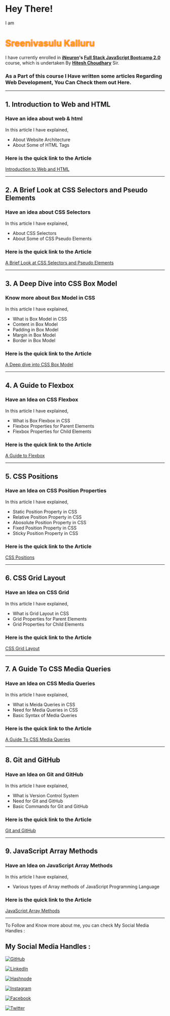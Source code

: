 # Hey There!

I am <h1 style="color:orange; text-shadow: 0 0 3px #FF0000">Sreenivasulu Kalluru</h1> I have currently enrolled in **[iNeuron](https://ineuron.ai/ 'iNeuron')'s [Full Stack JavaScript Bootcamp 2.0](https://ineuron.ai/course/Full-Stack-JavaScript-Bootcamp-2.0 'FSJS 2.0')** course, which is undertaken By **[Hitesh Choudhary](https://hiteshchoudhary.com/ 'Hitesh Choudhary')** Sir.

### As a Part of this course I Have written some articles Regarding Web Development, You Can Check them out Here.

---

## **1. Introduction to Web and HTML**

### **Have an idea about web & html**

In this article I have explained,

- About Website Architecture
- About Some of HTML Tags

### Here is the quick link to the Article

[Introduction to Web and HTML](https://vasuk24.hashnode.dev/intro-to-web-html)

---

## **2. A Brief Look at CSS Selectors and Pseudo Elements**

### **Have an idea about CSS Selectors**

In this article I have explained,

- About CSS Selectors
- About Some of CSS Pseudo Elements

### Here is the quick link to the Article

[A Brief Look at CSS Selectors and Pseudo Elements](https://vasuk24.hashnode.dev/a-brief-look-at-css-selectors-and-pseudo-elements)

---

## **3. A Deep Dive into CSS Box Model**

### **Know more about Box Model in CSS**

In this article I have explained,

- What is Box Model in CSS
- Content in Box Model
- Padding in Box Model
- Margin in Box Model
- Border in Box Model

### Here is the quick link to the Article

[A Deep dive into CSS Box Model](https://vasuk24.hashnode.dev/a-deep-dive-into-css-box-model)

---

## **4. A Guide to Flexbox**

### **Have an Idea on CSS Flexbox**

In this article I have explained,

- What is Box Flexbox in CSS
- Flexbox Properties for Parent Elements
- Flexbox Properties for Child Elements

### Here is the quick link to the Article

[A Guide to Flexbox](https://vasuk24.hashnode.dev/a-guide-to-flexbox)

---

## **5. CSS Positions**

### **Have an Idea on CSS Position Properties**

In this article I have explained,

- Static Position Property in CSS
- Relative Position Property in CSS
- Abosolute Position Property in CSS
- Fixed Position Property in CSS
- Sticky Position Property in CSS

### Here is the quick link to the Article

[CSS Positions](https://vasuk24.hashnode.dev/css-positions)

---

## **6. CSS Grid Layout**

### **Have an Idea on CSS Grid**

In this article I have explained,

- What is Grid Layout in CSS
- Grid Properties for Parent Elements
- Grid Properties for Child Elements

### Here is the quick link to the Article

[CSS Grid Layout](https://vasuk24.hashnode.dev/css-grid-layout)

---

## **7. A Guide To CSS Media Queries**

### **Have an Idea on CSS Media Queries**

In this article I have explained,

- What is Meida Queries in CSS
- Need for Media Queries in CSS
- Basic Syntax of Media Queries

### Here is the quick link to the Article

[A Guide To CSS Media Queries](https://vasuk24.hashnode.dev/a-guide-to-css-media-queries)

---

## **8. Git and GitHub**

### **Have an Idea on Git and GitHub**

In this article I have explained,

- What is Version Control System
- Need for Git and GitHub
- Basic Commands for Git and GitHub

### Here is the quick link to the Article

[Git and GitHub](https://vasuk24.hashnode.dev/git-and-github)

---

## **9. JavaScript Array Methods**

### **Have an Idea on JavaScript Array Methods**

In this article I have explained,

- Various types of Array methods of JavaScript Programming Language

### Here is the quick link to the Article

[JavaScript Array Methods](https://vasuk24.hashnode.dev/javascript-array-methods)

---

To Follow and Know more about me, you can check My Social Media Handles :

## My Social Media Handles :

[![GitHub](https://img.shields.io/badge/github-Fork%20Me-%23121011.svg?style=for-the-badge&logo=github&logoColor=white)](https://github.com/Sreenivasulu-Kalluru)

[![LinkedIn](https://img.shields.io/badge/linkedin-Connect%20With%20Me-%230077B5.svg?style=for-the-badge&logo=linkedin&logoColor=white)](https://www.linkedin.com/in/vasu-k-8069201b0)

[![Hashnode](https://img.shields.io/badge/Hashnode-Follow%20Me-2962FF?style=for-the-badge&logo=hashnode&logoColor=white)](https://vasuk24.hashnode.dev/)

[![Instagram](https://img.shields.io/badge/Instagram-Follow%20Me-%23E4405F.svg?style=for-the-badge&logo=Instagram&logoColor=white)](https://www.instagram.com/iam_vs24/)

[![Facebook](https://img.shields.io/badge/Facebook-Follow%20Me-%231877F2.svg?style=for-the-badge&logo=Facebook&logoColor=white)](https://www.facebook.com/vasu.kalluru24)

[![Twitter](https://img.shields.io/badge/Twitter-Tweet%20Me-%231DA1F2.svg?style=for-the-badge&logo=Twitter&logoColor=white)](https://twitter.com/vasuk24)
